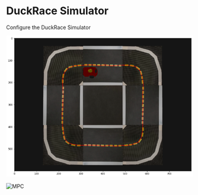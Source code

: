 # DuckRace Simulator
Configure the DuckRace Simulator

![Central line](assets/output.png)

![MPC](assets/mpc_run.gif)
